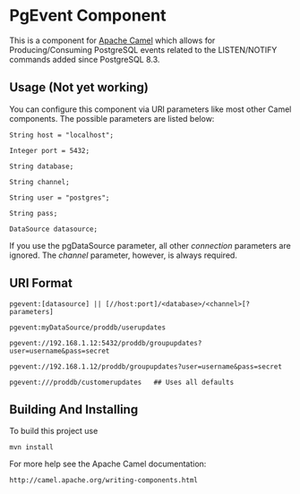 PgEvent Component 
=================

This is a component for [Apache Camel](http://camel.apache.org/) which allows
for Producing/Consuming PostgreSQL events related to the LISTEN/NOTIFY commands
added since PostgreSQL 8.3.

## Usage (Not yet working)

You can configure this component via URI parameters like most other Camel 
components. The possible parameters are listed below:

    String host = "localhost";
    
    Integer port = 5432;
    
    String database;
    
    String channel;
    
    String user = "postgres";
    
    String pass;
    
    DataSource datasource;

If you use the pgDataSource parameter, all other *connection* parameters are 
ignored. The *channel* parameter, however, is always required.

## URI Format

    pgevent:[datasource] || [//host:port]/<database>/<channel>[?parameters]
    
    pgevent:myDataSource/proddb/userupdates
    
    pgevent://192.168.1.12:5432/proddb/groupupdates?user=username&pass=secret
    
    pgevent://192.168.1.12/proddb/groupupdates?user=username&pass=secret
    
    pgevent:///proddb/customerupdates   ## Uses all defaults


## Building And Installing

To build this project use

    mvn install

For more help see the Apache Camel documentation:

    http://camel.apache.org/writing-components.html
